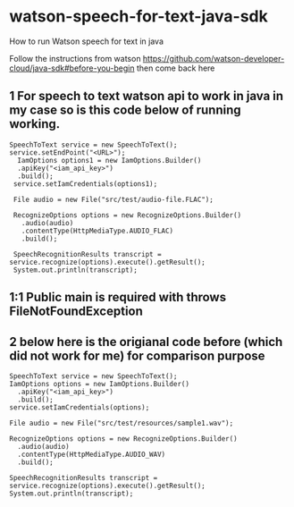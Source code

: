 # watson-speech-for-text-java-sdk
How to run Watson speech for text in java

Follow the instructions from watson https://github.com/watson-developer-cloud/java-sdk#before-you-begin then come back here

1 For speech to text watson api to work in java in my case so is this code below of running working.
---------------------------------------------------------------------
```
SpeechToText service = new SpeechToText();
service.setEndPoint("<URL>");
  IamOptions options1 = new IamOptions.Builder()
  .apiKey("<iam_api_key>")
  .build();
 service.setIamCredentials(options1);

 File audio = new File("src/test/audio-file.FLAC");

 RecognizeOptions options = new RecognizeOptions.Builder()
   .audio(audio)
   .contentType(HttpMediaType.AUDIO_FLAC)
   .build();

 SpeechRecognitionResults transcript = service.recognize(options).execute().getResult();
 System.out.println(transcript);
```
1:1 Public main is required with throws FileNotFoundException
-------------------------------------------------------------------
2 below here is the origianal code before (which did not work for me) for comparison  purpose
----------------------------------------------------------------------------------------------
```
SpeechToText service = new SpeechToText();
IamOptions options = new IamOptions.Builder()
  .apiKey("<iam_api_key>")
  .build();
service.setIamCredentials(options);

File audio = new File("src/test/resources/sample1.wav");

RecognizeOptions options = new RecognizeOptions.Builder()
  .audio(audio)
  .contentType(HttpMediaType.AUDIO_WAV)
  .build();

SpeechRecognitionResults transcript = service.recognize(options).execute().getResult();
System.out.println(transcript);
```

